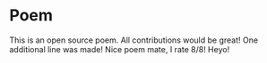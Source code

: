 # Poem
This is an open source poem. All contributions would be great!
One additional line was made!
Nice poem mate, I rate 8/8!
Heyo!
